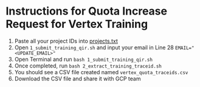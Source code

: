 # Instructions for Quota Increase Request for Vertex Training
1. Paste all your project IDs into [projects.txt](../projects.txt)
2. Open ```1_submit_training_qir.sh``` and input your email in Line 28 ```EMAIL="<UPDATE_EMAIL>"```
4. Open Terminal and run ```bash 1_submit_training_qir.sh```
5. Once completed, run ```bash 2_extract_training_traceid.sh```
6. You should see a CSV file created named ```vertex_quota_traceids.csv```
7. Download the CSV file and share it with GCP team
